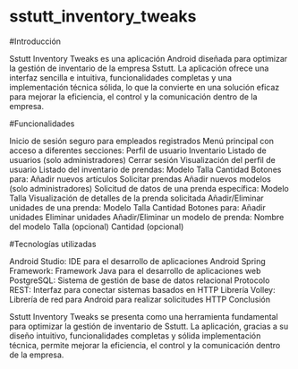 # sstutt_inventory_tweaks
#Introducción

Sstutt Inventory Tweaks es una aplicación Android diseñada para optimizar la gestión de inventario de la empresa Sstutt. La aplicación ofrece una interfaz sencilla e intuitiva, funcionalidades completas y una implementación técnica sólida, lo que la convierte en una solución eficaz para mejorar la eficiencia, el control y la comunicación dentro de la empresa.

#Funcionalidades

Inicio de sesión seguro para empleados registrados
Menú principal con acceso a diferentes secciones:
Perfil de usuario
Inventario
Listado de usuarios (solo administradores)
Cerrar sesión
Visualización del perfil de usuario
Listado del inventario de prendas:
Modelo
Talla
Cantidad
Botones para:
Añadir nuevos artículos
Solicitar prendas
Añadir nuevos modelos (solo administradores)
Solicitud de datos de una prenda específica:
Modelo
Talla
Visualización de detalles de la prenda solicitada
Añadir/Eliminar unidades de una prenda:
Modelo
Talla
Cantidad
Botones para:
Añadir unidades
Eliminar unidades
Añadir/Eliminar un modelo de prenda:
Nombre del modelo
Talla (opcional)
Cantidad (opcional)

#Tecnologías utilizadas

Android Studio: IDE para el desarrollo de aplicaciones Android
Spring Framework: Framework Java para el desarrollo de aplicaciones web
PostgreSQL: Sistema de gestión de base de datos relacional
Protocolo REST: Interfaz para conectar sistemas basados en HTTP
Librería Volley: Librería de red para Android para realizar solicitudes HTTP
Conclusión

Sstutt Inventory Tweaks se presenta como una herramienta fundamental para optimizar la gestión de inventario de Sstutt. La aplicación, gracias a su diseño intuitivo, funcionalidades completas y sólida implementación técnica, permite mejorar la eficiencia, el control y la comunicación dentro de la empresa.
